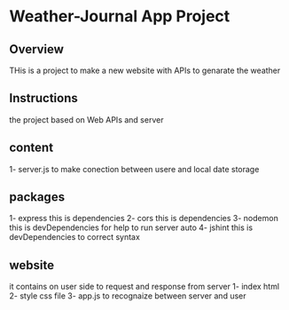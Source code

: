 # Weather-Journal App Project

## Overview

THis is a project to make a new website with APIs to genarate the weather

## Instructions

the project based on Web APIs and server

## content

1- server.js
to make conection between usere and local date storage

## packages

1- express
this is dependencies
2- cors
this is dependencies
3- nodemon
this is devDependencies for help to run server auto
4- jshint
this is devDependencies to correct syntax

## website

it contains on user side to request and response from server
1- index html
2- style css file
3- app.js
to recognaize between server and user
